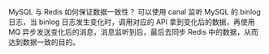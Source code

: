 MySQL 与 Redis 如何保证数据一致性？
可以使用 canal 监听 MySQL 的 binlog 日志，当 binlog 日志发生变化时，调用对应的 API 拿到变化后的数据，再使用 MQ 异步发送变化后的消息，消息监听到后，最后去同步 Redis 中的数据，从而达到数据一致的目的。 
